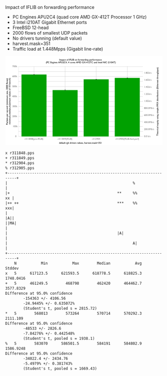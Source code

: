 Impact of IFLIB on forwarding performance
  - PC Engines APU2C4 (quad core AMD GX-412T Processor 1 GHz)
  - 3 Intel i210AT Gigabit Ethernet ports
  - FreeBSD 12-head
  - 2000 flows of smallest UDP packets
  - No drivers tunning (default value)
  - harvest.mask=351
  - Traffic load at 1.448Mpps (Gigabit line-rate)

![Impact of IFLIB on forwarding performance on FreeBSD 12-head](graph.png)


```
x r311848.pps
+ r311849.pps
* r312904.pps
% r312905.pps
+--------------------------------------------------------------------------+
|                                                        %                 |
|+                                                **     %%             xx |
|++ ++                                            ***    %%             xxx|
|                                                                       |A||
||MA|                                                                      |
|                                                 |A|                      |
|                                                        A|                |
+--------------------------------------------------------------------------+
    N           Min           Max        Median           Avg        Stddev
x   5      617123.5      621593.5      618778.5      618825.3     1748.0416
+   5      461249.5        468798        462420      464462.7     3577.8329
Difference at 95.0% confidence
        -154363 +/- 4106.56
        -24.9445% +/- 0.635072%
        (Student's t, pooled s = 2815.72)
*   5        568013        573264        570714      570292.3      2111.109
Difference at 95.0% confidence
        -48533 +/- 2826.6
        -7.84276% +/- 0.442548%
        (Student's t, pooled s = 1938.1)
%   5        583070      586501.5        584191      584802.9     1586.9248
Difference at 95.0% confidence
        -34022.4 +/- 2434.76
        -5.4979% +/- 0.381743%
        (Student's t, pooled s = 1669.43)
```
